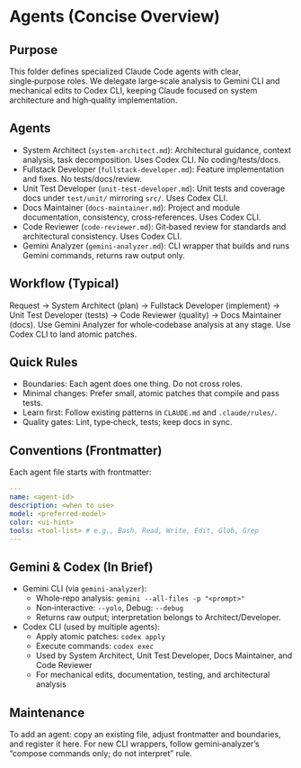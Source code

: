 # Agents (Concise Overview)

## Purpose

This folder defines specialized Claude Code agents with clear, single‑purpose roles. We delegate large‑scale analysis to Gemini CLI and mechanical edits to Codex CLI, keeping Claude focused on system architecture and high‑quality implementation.

## Agents

- System Architect (`system-architect.md`): Architectural guidance, context analysis, task decomposition. Uses Codex CLI. No coding/tests/docs.
- Fullstack Developer (`fullstack-developer.md`): Feature implementation and fixes. No tests/docs/review.
- Unit Test Developer (`unit-test-developer.md`): Unit tests and coverage docs under `test/unit/` mirroring `src/`. Uses Codex CLI.
- Docs Maintainer (`docs-maintainer.md`): Project and module documentation, consistency, cross‑references. Uses Codex CLI.
- Code Reviewer (`code-reviewer.md`): Git‑based review for standards and architectural consistency. Uses Codex CLI.
- Gemini Analyzer (`gemini-analyzer.md`): CLI wrapper that builds and runs Gemini commands, returns raw output only.

## Workflow (Typical)

Request → System Architect (plan) → Fullstack Developer (implement) → Unit Test Developer (tests) → Code Reviewer (quality) → Docs Maintainer (docs). Use Gemini Analyzer for whole‑codebase analysis at any stage. Use Codex CLI to land atomic patches.

## Quick Rules

- Boundaries: Each agent does one thing. Do not cross roles.
- Minimal changes: Prefer small, atomic patches that compile and pass tests.
- Learn first: Follow existing patterns in `CLAUDE.md` and `.claude/rules/`.
- Quality gates: Lint, type‑check, tests; keep docs in sync.

## Conventions (Frontmatter)

Each agent file starts with frontmatter:

```yaml
---
name: <agent-id>
description: <when to use>
model: <preferred-model>
color: <ui-hint>
tools: <tool-list> # e.g., Bash, Read, Write, Edit, Glob, Grep
---
```

## Gemini & Codex (In Brief)

- Gemini CLI (via `gemini-analyzer`):
  - Whole‑repo analysis: `gemini --all-files -p "<prompt>"`
  - Non‑interactive: `--yolo`, Debug: `--debug`
  - Returns raw output; interpretation belongs to Architect/Developer.
- Codex CLI (used by multiple agents):
  - Apply atomic patches: `codex apply`
  - Execute commands: `codex exec`
  - Used by System Architect, Unit Test Developer, Docs Maintainer, and Code Reviewer
  - For mechanical edits, documentation, testing, and architectural analysis

## Maintenance

To add an agent: copy an existing file, adjust frontmatter and boundaries, and register it here. For new CLI wrappers, follow gemini‑analyzer’s “compose commands only; do not interpret” rule.

